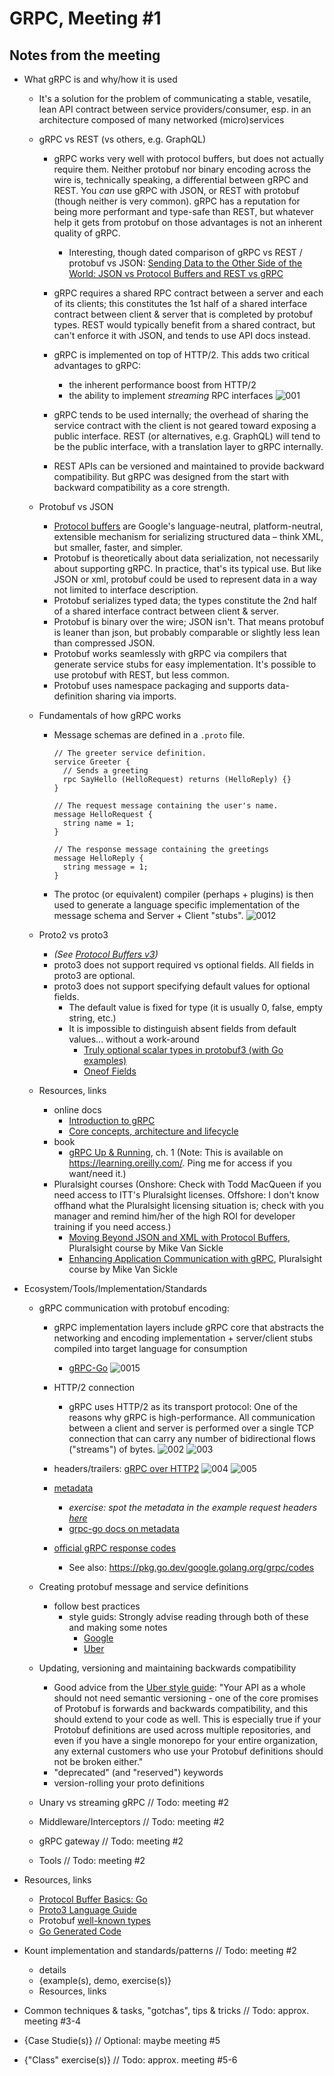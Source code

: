 # GRPC, Meeting #1

## Notes from the meeting

* What gRPC is and why/how it is used

  * It's a solution for the problem of communicating a stable, vesatile, lean API contract between service providers/consumer, esp. in an architecture composed of many networked (micro)services

  * gRPC vs REST (vs others, e.g. GraphQL)
    * gRPC works very well with protocol buffers, but does not actually require them.
      Neither protobuf nor binary encoding across the wire is, technically speaking, a differential between gRPC and REST.
      You *can* use gRPC with JSON, or REST with protobuf (though neither is very common).
      gRPC has a reputation for being more performant and type-safe than REST, but whatever help it gets from protobuf on those advantages is not an inherent quality of gRPC.
      * Interesting, though dated comparison of gRPC vs REST / protobuf vs JSON:  [Sending Data to the Other Side of the World: JSON vs Protocol Buffers and REST vs gRPC](https://www.kabisa.nl/tech/sending-data-to-the-other-side-of-the-world-json-protocol-buffers-rest-grpc/)
    * gRPC requires a shared RPC contract between a server and each of its clients; this constitutes the 1st half of a shared interface contract between client & server that is completed by protobuf types.
      REST would typically benefit from a shared contract, but can't enforce it with JSON, and tends to use API docs instead.
    * gRPC is implemented on top of HTTP/2. This adds two critical advantages to gRPC:
      * the inherent performance boost from HTTP/2
      * the ability to implement *streaming* RPC interfaces
![001](img/grpc/001.png)

    * gRPC tends to be used internally; the overhead of sharing the service contract with the client is not geared toward exposing a public interface.
      REST (or alternatives, e.g. GraphQL) will tend to be the public interface, with a translation layer to gRPC internally.
    * REST APIs can be versioned and maintained to provide backward compatibility.
      But gRPC was designed from the start with backward compatibility as a core strength.

  * Protobuf vs JSON
    * [Protocol buffers](https://developers.google.com/protocol-buffers) are Google's language-neutral, platform-neutral, extensible mechanism for serializing structured data – think XML, but smaller, faster, and simpler.
    * Protobuf is theoretically about data serialization, not necessarily about supporting gRPC. In practice, that's its typical use. But like JSON or xml, protobuf could be used to represent data in a way not limited to interface description.
    * Protobuf serializes typed data; the types constitute the 2nd half of a shared interface contract between client & server.
    * Protobuf is binary over the wire; JSON isn't. That means protobuf is leaner than json, but probably comparable or slightly less lean than compressed JSON.
    * Protobuf works seamlessly with gRPC via compilers that generate service stubs for easy implementation. It's possible to use protobuf with REST, but less common.
    * Protobuf uses namespace packaging and supports data-definition sharing via imports.

  * Fundamentals of how gRPC works
    * Message schemas are defined in a `.proto` file.

          // The greeter service definition.
          service Greeter {
            // Sends a greeting
            rpc SayHello (HelloRequest) returns (HelloReply) {}
          }

          // The request message containing the user's name.
          message HelloRequest {
            string name = 1;
          }

          // The response message containing the greetings
          message HelloReply {
            string message = 1;
          }

    * The protoc (or equivalent) compiler (perhaps + plugins) is then used to generate a language specific implementation of the message schema and Server + Client "stubs".
![0012](img/grpc/0012.png)

  * Proto2 vs proto3
    * *(See [Protocol Buffers v3](https://cloud.google.com/apis/design/proto3))*
    * proto3 does not support required vs optional fields. All fields in proto3 are optional.
    * proto3 does not support specifying default values for optional fields.
      * The default value is fixed for type (it is usually 0, false, empty string, etc.)
      * It is impossible to distinguish absent fields from default values... without a work-around
        * [Truly optional scalar types in protobuf3 (with Go examples)](https://iximiuz.com/en/posts/truly-optional-scalar-types-in-protobuf3/)
        * [Oneof Fields](https://developers.google.com/protocol-buffers/docs/reference/go-generated)

  * Resources, links
    * online docs
      * [Introduction to gRPC](https://grpc.io/docs/what-is-grpc/introduction/)
      * [Core concepts, architecture and lifecycle](https://grpc.io/docs/what-is-grpc/core-concepts/)
    * book
      * [gRPC Up & Running](https://www.amazon.com/gRPC-Running-Building-Applications-Kubernetes/dp/1492058335), ch. 1 (Note: This is available on <https://learning.oreilly.com/>. Ping me for access if you want/need it.)
    * Pluralsight courses (Onshore: Check with Todd MacQueen if you need access to ITT's Pluralsight licenses. Offshore: I don't know offhand what the Pluralsight licensing situation is; check with you manager and remind him/her of the high ROI for developer training if you need access.)
      * [Moving Beyond JSON and XML with Protocol Buffers](https://app.pluralsight.com/library/courses/protocol-buffers-beyond-json-xml/table-of-contents), Pluralsight course by Mike Van Sickle
      * [Enhancing Application Communication with gRPC](https://app.pluralsight.com/library/courses/grpc-enhancing-application-communication/table-of-contents), Pluralsight course by Mike Van Sickle

* Ecosystem/Tools/Implementation/Standards

  * gRPC communication with protobuf encoding:
    * gRPC implementation layers include gRPC core that abstracts the networking and encoding implementation + server/client stubs compiled into target language for consumption
      * [gRPC-Go](https://github.com/grpc/grpc-go)
![0015](img/grpc/0015.png)

    * HTTP/2 connection
      * gRPC uses HTTP/2 as its transport protocol: One of the reasons why gRPC is high-performance.
        All communication between a client and server is performed over a single TCP connection that can carry any number of bidirectional flows ("streams") of bytes.
![002](img/grpc/002.png)
![003](img/grpc/003.png)

    * headers/trailers: [gRPC over HTTP2](https://github.com/grpc/grpc/blob/master/doc/PROTOCOL-HTTP2.md#grpc-over-http2)
![004](img/grpc/004.png)
![005](img/grpc/005.png)

    * [metadata](https://grpc.io/docs/what-is-grpc/core-concepts/#metadata)
      * *exercise: spot the metadata in the example request headers [here](https://github.com/grpc/grpc/blob/master/doc/PROTOCOL-HTTP2.md#grpc-over-http2)*
      * [grpc-go docs on metadata](https://github.com/grpc/grpc-go/blob/master/Documentation/grpc-metadata.md)
    * [official gRPC response codes](https://grpc.github.io/grpc/core/md_doc_statuscodes.html)
      * See also: <https://pkg.go.dev/google.golang.org/grpc/codes>

  * Creating protobuf message and service definitions
    * follow best practices
      * style guids: Strongly advise reading through both of these and making some notes
        * [Google](https://developers.google.com/protocol-buffers/docs/style)
        * [Uber](https://github.com/uber/prototool/blob/dev/style/README.md)

  * Updating, versioning and maintaining backwards compatibility
    * Good advice from the [Uber style guide](https://github.com/uber/prototool/blob/dev/style/README.md#reserved-keyword): "Your API as a whole should not need semantic versioning - one of the core promises of Protobuf is forwards and backwards compatibility, and this should extend to your code as well. This is especially true if your Protobuf definitions are used across multiple repositories, and even if you have a single monorepo for your entire organization, any external customers who use your Protobuf definitions should not be broken either."
    * "deprecated" (and "reserved") keywords
    * version-rolling your proto definitions

  * Unary vs streaming gRPC // Todo: meeting #2

  * Middleware/Interceptors // Todo: meeting #2

  * gRPC gateway // Todo: meeting #2

  * Tools // Todo: meeting #2

* Resources, links
  * [Protocol Buffer Basics: Go](https://developers.google.com/protocol-buffers/docs/gotutorial)
  * [Proto3 Language Guide](https://developers.google.com/protocol-buffers/docs/proto3)
  * Protobuf [well-known types](https://developers.google.com/protocol-buffers/docs/reference/google.protobuf)
  * [Go Generated Code](https://developers.google.com/protocol-buffers/docs/reference/go-generated)

* Kount implementation and standards/patterns // Todo: meeting #2
  * details
  * {example(s), demo, exercise(s)}
  * Resources, links

* Common techniques & tasks, "gotchas", tips & tricks // Todo: approx. meeting #3-4

* {Case Studie(s)} // Optional: maybe meeting #5

* {"Class" exercise(s)} // Todo: approx. meeting #5-6
